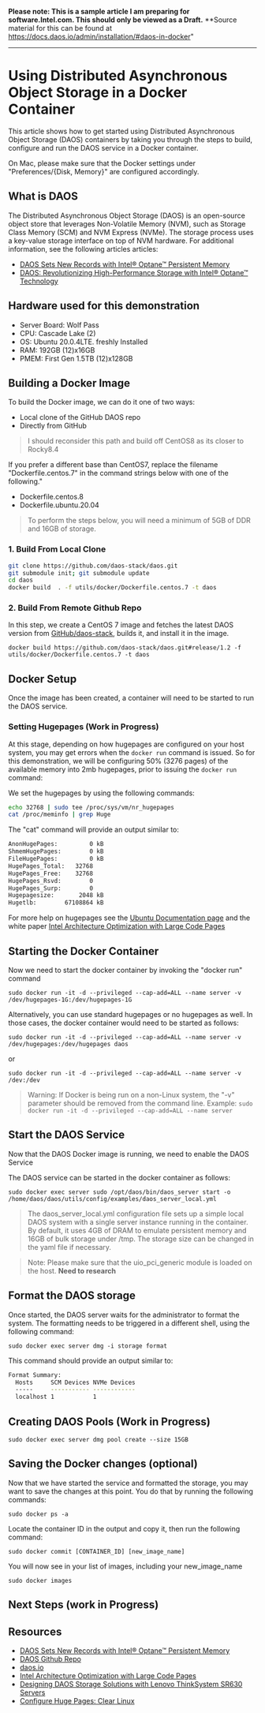 **Please note: This is a sample article I am preparing for software.Intel.com. This should only be viewed as a Draft.**
**Source material for this can be found at https://docs.daos.io/admin/installation/#daos-in-docker"
***

# Using Distributed Asynchronous Object Storage in a Docker Container

This article shows how to get started using Distributed Asynchronous Object Storage (DAOS) containers by taking you through the steps to build, configure and run the DAOS service in a Docker container. 

On Mac, please make sure that the Docker settings under "Preferences/{Disk, Memory}" are configured accordingly.

## What is DAOS
The Distributed Asynchronous Object Storage (DAOS) is an open-source object store that leverages Non-Volatile Memory (NVM), such as Storage Class Memory (SCM) and NVM Express (NVMe). The storage process uses a key-value storage interface on top of NVM hardware. For additional information, see the following articles articles:
- [DAOS Sets New Records with Intel® Optane™ Persistent Memory](https://www.intel.com/content/www/us/en/developer/articles/technical/daos-sets-new-records-with-intel-optane-persistent-memory.html)
- [DAOS: Revolutionizing High-Performance Storage with Intel® Optane™ Technology](https://www.intel.com/content/dam/www/public/us/en/documents/solution-briefs/high-performance-storage-brief.pdf)

## Hardware used for this demonstration
- Server Board: Wolf Pass
- CPU: Cascade Lake (2)
- OS: Ubuntu 20.0.4LTE. freshly Installed
- RAM: 192GB  (12)x16GB
- PMEM: First Gen 1.5TB (12)x128GB 

## Building a Docker Image

To build the Docker image, we can do it one of two ways:
- Local clone of the GitHub DAOS repo
- Directly from GitHub

> I should reconsider this path and build off CentOS8 as its closer to Rocky8.4

If you prefer a different base than CentOS7, replace the filename "Dockerfile.centos.7" in the command strings below with one of the following."
- Dockerfile.centos.8
- Dockerfile.ubuntu.20.04

> To perform the steps below, you will need a minimum of 5GB of DDR and 16GB of storage. 

### 1. Build From Local Clone

```bash
git clone https://github.com/daos-stack/daos.git 
git submodule init; git submodule update
cd daos
docker build  . -f utils/docker/Dockerfile.centos.7 -t daos
```

### 2. Build From Remote Github Repo
In this step, we create a CentOS 7 image and fetches the latest DAOS version from [GitHub/daos-stack](https://github.com/daos-stack/daos/tree/master/utils/docker), builds it, and install it in the image.

`docker build https://github.com/daos-stack/daos.git#release/1.2 -f utils/docker/Dockerfile.centos.7 -t daos`

## Docker Setup
Once the image has been created, a container will need to be started to run the DAOS service. 

### Setting Hugepages (Work in Progress)
At this stage, depending on how hugepages are configured on your host system, you may get errors when the `docker run` command is issued. So for this demonstration, we will be configuring 50% (3276 pages) of the available memory into 2mb hugepages, prior to issuing the `docker run` command:

We set the hugepages by using the following commands:

```bash
echo 32768 | sudo tee /proc/sys/vm/nr_hugepages
cat /proc/meminfo | grep Huge
```

The "cat" command will provide an output similar to:

```bash
AnonHugePages:         0 kB
ShmemHugePages:        0 kB
FileHugePages:         0 kB
HugePages_Total:   32768
HugePages_Free:    32768
HugePages_Rsvd:        0
HugePages_Surp:        0
Hugepagesize:       2048 kB
Hugetlb:        67108864 kB
```

For more help on hugepages see the [Ubuntu Documentation page](https://help.ubuntu.com/community/KVM%20-%20Using%20Hugepages) and the white paper [Intel Architecture Optimization with Large Code Pages](https://www.intel.com/content/dam/develop/external/us/en/documents/runtimeperformanceoptimizationblueprint-largecodepages-q1update.pdf)

## Starting the Docker Container
Now we need to start the docker container by invoking the "docker run" command

`sudo docker run -it -d --privileged --cap-add=ALL --name server -v /dev/hugepages-1G:/dev/hugepages-1G`

Alternatively, you can use standard hugepages or no hugepages as well. In those cases, the docker container would need to be started as follows:

`sudo docker run -it -d --privileged --cap-add=ALL --name server -v /dev/hugepages:/dev/hugepages daos`

or

`sudo docker run -it -d --privileged --cap-add=ALL --name server -v /dev:/dev`

> Warning: If Docker is being run on a non-Linux system, the "-v" parameter should be removed from the command line. Example:
`sudo docker run -it -d --privileged --cap-add=ALL --name server`

## Start the DAOS Service
Now that the DAOS Docker image is running, we need to enable the DAOS Service 

The DAOS service can be started in the docker container as follows:

`sudo docker exec server sudo /opt/daos/bin/daos_server start -o /home/daos/daos/utils/config/examples/daos_server_local.yml`

> The daos_server_local.yml configuration file sets up a simple local DAOS system with a single server instance running in the container. By default, it uses 4GB of DRAM to emulate persistent memory and 16GB of bulk storage under /tmp. The storage size can be changed in the yaml file if necessary.

> Note: Please make sure that the uio_pci_generic module is loaded on the host. **Need to research**

## Format the DAOS storage
Once started, the DAOS server waits for the administrator to format the system. The formatting needs to be triggered in a different shell, using the following command:

`sudo docker exec server dmg -i storage format`

This command should provide an output similar to:

```bash
Format Summary:
  Hosts     SCM Devices NVMe Devices
  -----     ----------- ------------
  localhost 1           1
```

## Creating DAOS Pools (Work in Progress)

`sudo docker exec server dmg pool create --size 15GB`

## Saving the Docker changes (optional)
Now that we have started the service and formatted the storage, you may want to save the changes at this point. You do that by running the following commands:

`sudo docker ps -a`

Locate the container ID in the output and copy it, then run the following command:

`sudo docker commit [CONTAINER_ID] [new_image_name]`

You will now see in your list of images, including your new_image_name

`sudo docker images`

## Next Steps (work in Progress)


## Resources
- [DAOS Sets New Records with Intel® Optane™ Persistent Memory](https://www.intel.com/content/www/us/en/developer/articles/technical/daos-sets-new-records-with-intel-optane-persistent-memory.html)
- [DAOS Github Repo](https://github.com/daos-stack/daos)
- [daos.io](https://docs.daos.io/)
- [Intel Architecture Optimization with Large Code Pages](https://www.intel.com/content/dam/develop/external/us/en/documents/runtimeperformanceoptimizationblueprint-largecodepages-q1update.pdf)
- [Designing DAOS Storage Solutions with Lenovo ThinkSystem SR630 Servers](https://lenovopress.com/lp1398-designing-daos-storage-solutions-with-sr630)
- [Configure Huge Pages: Clear Linux](https://docs.01.org/clearlinux/latest/guides/maintenance/configure-hugepages.html)
